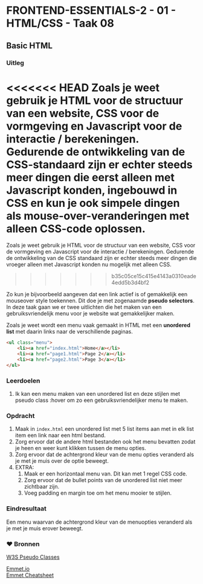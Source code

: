 # FRONTEND-ESSENTIALS-2 - 01 - HTML/CSS - Taak 08

## Basic HTML 

### Uitleg

<<<<<<< HEAD
Zoals je weet gebruik je HTML voor de structuur van een website, CSS voor de vormgeving en Javascript voor de interactie / berekeningen. Gedurende de ontwikkeling van de CSS-standaard zijn er echter steeds meer dingen die eerst alleen met Javascript konden, ingebouwd in CSS en kun je ook simpele dingen als mouse-over-veranderingen met alleen CSS-code oplossen.
=======
Zoals je weet gebruik je HTML voor de structuur van een website, CSS voor de vormgeving en Javascript voor de interactie / berekeningen. Gedurende de ontwikkeling van de CSS standaard zijn er echter steeds meer dingen die vroeger alleen met Javascript konden nu mogelijk met alleen CSS.
>>>>>>> b35c05ce15c415e4143a0310eade4edd5b3d4bf2

Zo kun je bijvoorbeeld aangeven dat een link actief is of gemakkelijk een mouseover style toekennen. Dit doe je met zogenaamde **pseudo selectors**. In deze taak gaan we er twee uitlichten die het maken van een gebruiksvriendelijk menu voor je website wat gemakkelijker maken.

Zoals je weet wordt een menu vaak gemaakt in HTML met een **unordered list** met daarin links naar de verschillende paginas. 

```html
<ul class="menu">
    <li><a href="index.html">Home</a></li>
    <li><a href="page1.html">Page 2</a></li>
    <li><a href="page2.html">Page 3</a></li>
</ul>
```

### Leerdoelen

1. Ik kan een menu maken van een unordered list en deze stijlen met pseudo class :hover om zo een gebruiksvriendelijker menu te maken.

### Opdracht

1. Maak in `index.html` een unordered list met 5 list items aan met in elk list item een link naar een html bestand.
2. Zorg ervoor dat de andere html bestanden ook het menu bevatten zodat je heen en weer kunt klikken tussen de menu opties. 
3. Zorg ervoor dat de achtergrond kleur van de menu opties veranderd als je met je muis over de optie beweegt.
4. EXTRA: 
   1. Maak er een horizontaal menu van. Dit kan met 1 regel CSS code.
   2. Zorg ervoor dat de bullet points van de unordered list niet meer zichtbaar zijn.
   3. Voeg padding en margin toe om het menu mooier te stijlen.


### Eindresultaat

Een menu waarvan de achtergrond kleur van de menuopties veranderd als je met je muis erover beweegt.

### :heart: Bronnen

[W3S Pseudo Classes](https://www.w3schools.com/Css/css_pseudo_classes.asp)  

[Emmet.io](https://www.emmet.io/)  
[Emmet Cheatsheet](https://docs.emmet.io/cheat-sheet/)